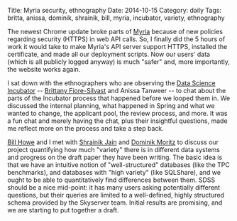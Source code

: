 Title: Myria security, ethnography
Date: 2014-10-15
Category: daily
Tags: britta, anissa, dominik, shrainik, bill, myria, incubator, variety, ethnography

The newest Chrome update broke parts of [Myria](http://myria.cs.washington.edu) because of new policies regarding security (HTTPS) in web API calls. So, I finally did the 5 hours of work it would take to make Myria's API server support HTTPS, installed the certificate, and made all our deployment scripts. Now our users' data (which is all publicly logged anyway) is much "safer" and, more importantly, the website works again.

I sat down with the ethnographers who are observing the [Data Science Incubator](http://data.uw.edu/incubator) -- [Brittany Fiore-Silvast](http://fioresilfvast.org/) and Anissa Tanweer -- to chat about the parts of the Incubator process that happened before we looped them in. We discussed the internal planning, what happened in Spring and what we wanted to change, the applicant pool, the review process, and more. It was a fun chat and merely having the chat, plus their insightful questions, made me reflect more on the process and take a step back. 

[Bill Howe](http://r.halper.in/coauth/billhowe) and I met with [Shrainik Jain](http://r.halper.in/coauth/shrainik) and [Dominik Moritz](http://r.halper.in/coauth/domoritz) to discuss our project quantifying how much "variety" there is in different data systems and progress on the draft paper they have been writing. The basic idea is that we have an intuitive notion of "well-structured" databases (like the TPC benchmarks), and databases with "high variety" (like SQLShare), and we ought to be able to quantitatively find differences between them. SDSS should be a nice mid-point: it has many users asking potentially different questions, but their queries are limited to a well-defined, highly structured schema provided by the Skyserver team. Initial results are promising, and we are starting to put together a draft.